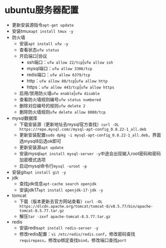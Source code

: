 # ubuntu服务器配置

- 更新安装源指令`apt-get update`
- 安装tmux`apt install tmux -y`
- 防火墙
  - 安装`apt install ufw -y`
  - 查看状态`ufw status`
  - 开启端口|协议
    - ssh端口：`ufw allow 22/tcp`|`ufw allow ssh`
    - mysql端口：`ufw allow 3306/tcp`
    - redis端口：`ufw allow 6379/tcp`
    - http：`ufw allow 80/tcp`|`ufw allow http`
    - https：`ufw allow 443/tcp`|`ufw allow https`
  - 启用/禁用防火墙`ufw enable`|`ufw disable`
  - 查看防火墙规则编号`ufw status numbered`
  - 删除对应编号的规则`ufw delete 2`
  - 删除防火墙规则`ufw delete allow 8080/tcp`
- mysql数据库
  - 下载安装源（更新地址去mysql官方查找）`curl -OL  https://repo.mysql.com//mysql-apt-config_0.8.22-1_all.deb`
  - 更新安装配置`sudo dpkg -i mysql-apt-config_0.8.22-1_all.deb`，界面选mysql8后选ok即可
  - 更新安装源`apt update`
  - 安装mysql`apt install mysql-server -y`中途会出现输入root密码和密码加密模式选项
  - 启动mysql命令行`mysql -uroot -p`
- 安装git`apt install git -y`
- jdk
  - 查找jdk信息`apt-cache search openjdk`
  - 安装jdk17`apt install openjdk-17-jdk -y`
- tomcat
  - 下载（版本更新去官方网站查看）`curl -OL https://dlcdn.apache.org/tomcat/tomcat-8/v8.5.77/bin/apache-tomcat-8.5.77.tar.gz`
  - 解压`tar -zxvf apache-tomcat-8.5.77.tar.gz`
- redis
  - 安装redis`apt install redis-server -y`
  - 修改redis配置：`vi /etc/redis/redis.conf`，修改密码查找`requirepass`，修改ip绑定查找`bind`，修改端口查找`port`
